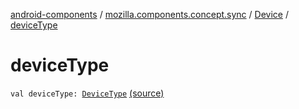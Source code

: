 [android-components](../../index.md) / [mozilla.components.concept.sync](../index.md) / [Device](index.md) / [deviceType](./device-type.md)

# deviceType

`val deviceType: `[`DeviceType`](../-device-type/index.md) [(source)](https://github.com/mozilla-mobile/android-components/blob/master/components/concept/sync/src/main/java/mozilla/components/concept/sync/Devices.kt#L144)